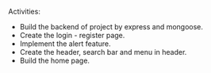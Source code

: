 Activities:

- Build the backend of project by express and mongoose.
- Create the login - register page.
- Implement the alert feature.
- Create the header, search bar and menu in header.
- Build the home page.